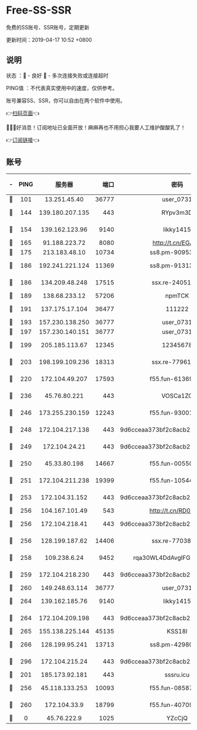 # Free-SS-SSR

免费的SS账号、SSR账号，定期更新

更新时间：2019-04-17 10:52 +0800

## 说明

状态     ：🙂 - 良好 🙁 - 多次连接失败或连接超时

PING值   ：不代表真实使用中的速度，仅供参考。

账号兼容SS、SSR，你可以自由在两个软件中使用。

👉[扫码页面](https://liesauer.github.io/Free-SS-SSR/)👈

🎉🎉🎉好消息！订阅地址已全面开放！麻麻再也不用担心我要人工维护酸酸乳了！

👉[订阅链接](https://www.liesauer.net/yogurt/subscribe?ACCESS_TOKEN=DAYxR3mMaZAsaqUb)👈

## 账号

|-|PING|服务器|端口|密码|加密方式|区域|
|:----:|:----:|:-----:|-----:|:----:|:----:|:----:|
|🙂|101|13.251.45.40|36777|user_0731|chacha20|SG|
|🙂|144|139.180.207.135|443|RYpv3m3D|aes-256-cfb|JP|
|🙂|154|139.162.123.96|9140|likky1415|aes-256-cfb|JP|
|🙂|165|91.188.223.72|8080|http://t.cn/EGJIyrl|rc4-md5|RU|
|🙂|175|213.183.48.10|10734|ss8.pm-90953901|rc4-md5|RU|
|🙂|186|192.241.221.124|11369|ss8.pm-91313245|aes-256-cfb|US|
|🙂|186|134.209.48.248|17515|ssx.re-24051908|aes-256-cfb|US|
|🙂|189|138.68.233.12|57206|npmTCK|rc4-md5|US|
|🙂|191|137.175.17.104|36477|111222|aes-256-cfb|US|
|🙂|193|157.230.138.250|36777|user_0731|chacha20|US|
|🙂|197|157.230.140.151|36777|user_0731|chacha20|US|
|🙂|199|205.185.113.67|12345|12345678|aes-256-cfb|US|
|🙂|203|198.199.109.236|18313|ssx.re-77961623|aes-256-cfb|US|
|🙂|220|172.104.49.207|17593|f55.fun-61369927|aes-256-cfb|SG|
|🙂|236|45.76.80.221|443|VOSCa1ZG|aes-256-cfb|DE|
|🙂|246|173.255.230.159|12243|f55.fun-93001883|aes-256-cfb|US|
|🙂|248|172.104.217.138|443|9d6cceaa373bf2c8acb22e60b6a58be6|aes-256-cfb|US|
|🙂|249|172.104.24.21|443|9d6cceaa373bf2c8acb22e60b6a58be6|aes-256-cfb|US|
|🙂|250|45.33.80.198|14667|f55.fun-00550024|aes-256-cfb|US|
|🙂|251|172.104.211.238|19399|f55.fun-10544311|aes-256-cfb|US|
|🙂|253|172.104.31.152|443|9d6cceaa373bf2c8acb22e60b6a58be6|aes-256-cfb|US|
|🙂|256|104.167.101.49|543|http://t.cn/RD0D7sx|rc4-md5|CA|
|🙂|256|172.104.218.41|443|9d6cceaa373bf2c8acb22e60b6a58be6|aes-256-cfb|US|
|🙂|256|128.199.187.62|14406|ssx.re-77038545|aes-256-cfb|SG|
|🙂|258|109.238.6.24|9452|rqa30WL4DdAvgIFG6Fs3znzTa|aes-256-cfb|FR|
|🙂|259|172.104.218.230|443|9d6cceaa373bf2c8acb22e60b6a58be6|aes-256-cfb|US|
|🙂|260|149.248.63.114|36777|user_0731|chacha20|CA|
|🙂|264|139.162.185.76|9140|likky1415|aes-256-cfb|DE|
|🙂|264|172.104.209.198|443|9d6cceaa373bf2c8acb22e60b6a58be6|aes-256-cfb|US|
|🙂|265|155.138.225.144|45135|KSS18l|rc4-md5|US|
|🙂|266|128.199.95.241|13713|ss8.pm-42980063|aes-256-cfb|SG|
|🙂|296|172.104.215.24|443|9d6cceaa373bf2c8acb22e60b6a58be6|aes-256-cfb|US|
|🙂|201|185.173.92.181|443|sssru.icu|rc4-md5|RU|
|🙂|256|45.118.133.253|10093|f55.fun-08587315|aes-256-cfb|SG|
|🙂|260|172.104.33.9|18799|f55.fun-40709683|aes-256-cfb|SG|
|🙁|0|45.76.222.9|1025|YZcCjQ|rc4-md5|JP|
